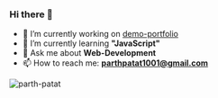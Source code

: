 ### Hi there 👋

- 🔭 I’m currently working on [demo-portfolio](https://github.com/parth-patat/Demo-portfolio)
- 🌱 I’m currently learning **"JavaScript"**
- 💬 Ask me about **Web-Development**
- 📫 How to reach me: **parthpatat1001@gmail.com**

<p align="center"><img align="left" src="https://github-readme-stats.vercel.app/api/top-langs?username=parth-patat&show_icons=true&theme=light&title_color=0c0404&text_color=ffffff&bg_color=374151&locale=en&layout=compact" alt="parth-patat" /></p>

<!--- ⚡ Fun fact: ...-->
<!--- 👯 I’m looking to collaborate on--> 
<!--- 🤔 I’m looking for help with ...-->


